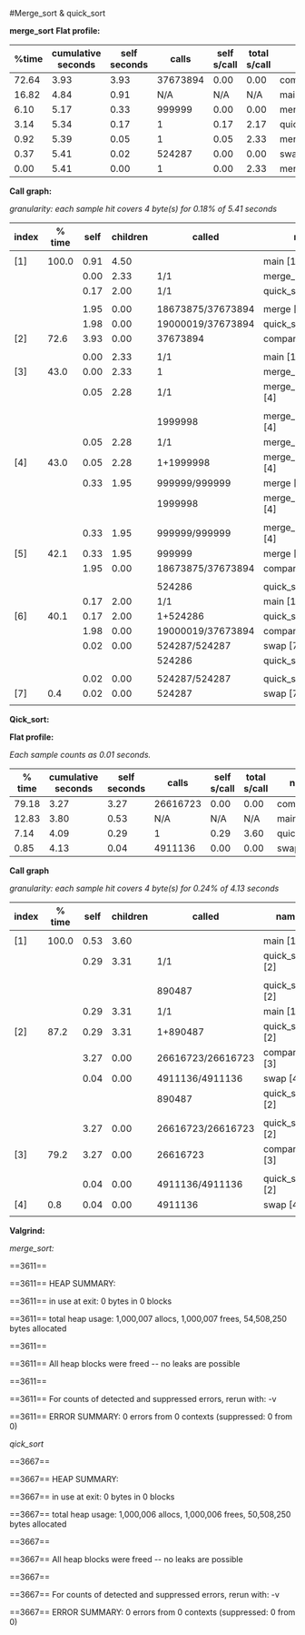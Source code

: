 #Merge_sort & quick_sort

**merge_sort**
**Flat profile:**


| %time | cumulative  seconds | self seconds | calls    | self  s/call | total s/call | name               |
|-------|---------------------|--------------|----------|--------------|--------------|--------------------|
| 72.64 | 3.93                | 3.93         | 37673894 | 0.00         | 0.00         | comparator         |
| 16.82 | 4.84                | 0.91         | N/A      | N/A          | N/A          | main               |
| 6.10  | 5.17                | 0.33         | 999999   | 0.00         | 0.00         | merge              |
| 3.14  | 5.34                | 0.17         | 1        | 0.17         | 2.17         | quick_sort         |
| 0.92  | 5.39                | 0.05         | 1        | 0.05         | 2.33         | merge_sort_recurse |
| 0.37  | 5.41                | 0.02         | 524287   | 0.00         | 0.00         | swap               |
| 0.00  | 5.41                | 0.00         | 1        | 0.00         | 2.33         | merge_sort         |


**Call graph:**


_granularity: each sample hit covers 4 byte(s) for 0.18% of 5.41 seconds_

index | % time  |  self | children  |  called  |   name
----- | ------- | ----- | --------- | -------- | --------
      |         |       |           |          |     <spontaneous>
[1]   | 100.0    |0.91   | 4.50       |          |main [1]
      |          |0.00   | 2.33       |1/1        |   merge_sort [3]
      |          |0.17   | 2.00      | 1/1         |  quick_sort [6]
      |          |       |          |               |
      |          |1.95    |0.00 |18673875/37673894    | merge [5]
      |          |1.98    |0.00 |19000019/37673894    | quick_sort [6]
[2]   |  72.6    |3.93    |0.00 |37673894         |comparator [2]
      |          |        |           |           |
      |          |0.00    |2.33       |1/1           |main [1]
[3]     |43.0    |0.00    |2.33       |1         |merge_sort [3]
       |         |0.05    |2.28       |1/1         |  merge_sort_recurse [4]
       |         |        |           |             |
        |        |        |     |1999998            | merge_sort_recurse [4]
        |        |0.05    |2.28   |    1/1          | merge_sort [3]
[4]     |43.0    |0.05    |2.28   |    1+1999998 |merge_sort_recurse [4]
        |        |0.33    |1.95  |999999/999999   |   merge [5]
        |         |        |    |1999998           |  merge_sort_recurse [4]
        |        |         |     |                  |
        |        |0.33    |1.95  |999999/999999      |merge_sort_recurse [4]
[5]     |42.1    |0.33    |1.95  |999999         |merge [5]
        |        |1.95    |0.00 |18673875/37673894   |  comparator [2]
        |        |         |     |                   |
         |      |         |      |524286             |quick_sort [6]
         |      | 0.17    |2.00  |     1/1           |main [1]
[6]     |40.1   | 0.17    |2.00  |     1+524286  |quick_sort [6]
        |       | 1.98    |0.00 |19000019/37673894   |  comparator [2]
        |       | 0.02    |0.00 | 524287/524287      |swap [7]
        |       |         |     | 524286             |quick_sort [6]
        |        |        |      |                   |
        |        |0.02    |0.00  |524287/524287     | quick_sort [6]
[7]     | 0.4    |0.02    |0.00  |524287        | swap [7]
        |        |        |      |              |    


**Qick_sort:**

**Flat profile:**

_Each sample counts as 0.01 seconds._


% time  |cumulative seconds |  self seconds   | calls   | self s/call   |total s/call   |  name    
----- | --------- | ------- | -------- | -------- | ------- | ----  
 79.18|      3.27  |   3.27 | 26616723   |  0.00  |   0.00 | comparator
 12.83|      3.80 |    0.53 |   N/A       |    N/A      |   N/A    | main
  7.14|      4.09 |    0.29 |       1  |   0.29   |  3.60 | quick_sort
  0.85|      4.13 |    0.04 | 4911136  |   0.00   |  0.00 | swap  


**Call graph**


_granularity: each sample hit covers 4 byte(s) for 0.24% of 4.13 seconds_

index |% time  |  self  |children  |  called  |   name
----- | ------ | ------ | -------- | -------- | --------
      |        |        |           |         |       <spontaneous>
[1]   | 100.0   | 0.53   | 3.60        |        | main [1]
      |         | 0.29  |  3.31     |  1/1    |       quick_sort [2]
      |         |       |           |         |
      |          |        |     | 890487          |   quick_sort [2]
      |         | 0.29  |  3.31 |      1/1    |       main [1]
[2]   |  87.2   | 0.29  |  3.31 |     1+890487 | quick_sort [2]
      |          |3.27  |  0.00 |26616723/26616723|     comparator [3]
      |          |0.04  |  0.00 |4911136/4911136  |   swap [4]
      |          |      |       | 890487          |   quick_sort [2]
      |          |      |       |                 |
       |         |3.27    |0.00| 26616723/26616723    | quick_sort [2]
[3]   |  79.2    |3.27    |0.00| 26616723         |comparator [3]
      |          |       |      |                 |
      |          |0.04    |0.00 |4911136/4911136     |quick_sort [2]
[4]   |   0.8    |0.04    |0.00 |4911136         |swap [4]
      |          |        |     |                |


**Valgrind:**

_merge_sort:_

==3611== 

==3611== HEAP SUMMARY:

==3611==     in use at exit: 0 bytes in 0 blocks

==3611==   total heap usage: 1,000,007 allocs, 1,000,007 frees, 54,508,250 bytes allocated

==3611== 

==3611== All heap blocks were freed -- no leaks are possible

==3611== 

==3611== For counts of detected and suppressed errors, rerun with: -v

==3611== ERROR SUMMARY: 0 errors from 0 contexts (suppressed: 0 from 0)


_qick_sort_

==3667== 

==3667== HEAP SUMMARY:

==3667==     in use at exit: 0 bytes in 0 blocks

==3667==   total heap usage: 1,000,006 allocs, 1,000,006 frees, 50,508,250 bytes allocated

==3667== 

==3667== All heap blocks were freed -- no leaks are possible

==3667== 

==3667== For counts of detected and suppressed errors, rerun with: -v

==3667== ERROR SUMMARY: 0 errors from 0 contexts (suppressed: 0 from 0)
